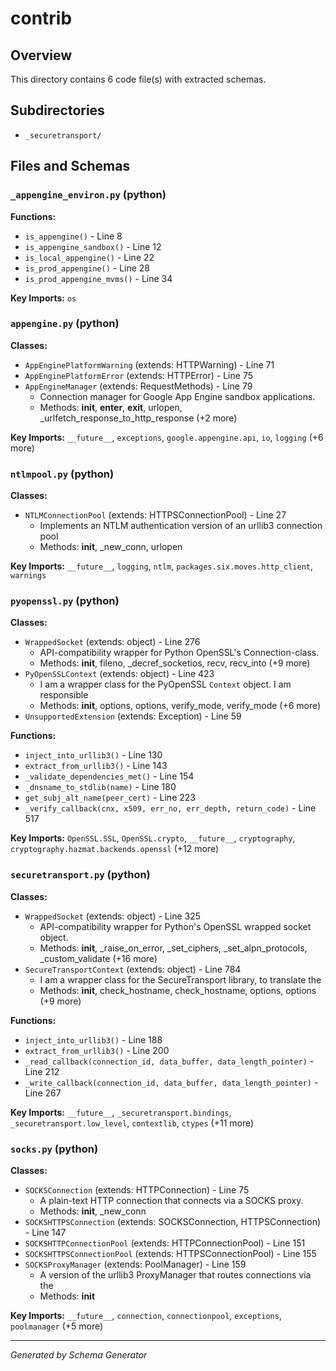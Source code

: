 # contrib

## Overview

This directory contains 6 code file(s) with extracted schemas.

## Subdirectories

- `_securetransport/`

## Files and Schemas

### `_appengine_environ.py` (python)

**Functions:**
- `is_appengine()` - Line 8
- `is_appengine_sandbox()` - Line 12
- `is_local_appengine()` - Line 22
- `is_prod_appengine()` - Line 28
- `is_prod_appengine_mvms()` - Line 34

**Key Imports:** `os`

### `appengine.py` (python)

**Classes:**
- `AppEnginePlatformWarning` (extends: HTTPWarning) - Line 71
- `AppEnginePlatformError` (extends: HTTPError) - Line 75
- `AppEngineManager` (extends: RequestMethods) - Line 79
  - Connection manager for Google App Engine sandbox applications.
  - Methods: __init__, __enter__, __exit__, urlopen, _urlfetch_response_to_http_response (+2 more)

**Key Imports:** `__future__`, `exceptions`, `google.appengine.api`, `io`, `logging` (+6 more)

### `ntlmpool.py` (python)

**Classes:**
- `NTLMConnectionPool` (extends: HTTPSConnectionPool) - Line 27
  - Implements an NTLM authentication version of an urllib3 connection pool
  - Methods: __init__, _new_conn, urlopen

**Key Imports:** `__future__`, `logging`, `ntlm`, `packages.six.moves.http_client`, `warnings`

### `pyopenssl.py` (python)

**Classes:**
- `WrappedSocket` (extends: object) - Line 276
  - API-compatibility wrapper for Python OpenSSL's Connection-class.
  - Methods: __init__, fileno, _decref_socketios, recv, recv_into (+9 more)
- `PyOpenSSLContext` (extends: object) - Line 423
  - I am a wrapper class for the PyOpenSSL ``Context`` object. I am responsible
  - Methods: __init__, options, options, verify_mode, verify_mode (+6 more)
- `UnsupportedExtension` (extends: Exception) - Line 59

**Functions:**
- `inject_into_urllib3()` - Line 130
- `extract_from_urllib3()` - Line 143
- `_validate_dependencies_met()` - Line 154
- `_dnsname_to_stdlib(name)` - Line 180
- `get_subj_alt_name(peer_cert)` - Line 223
- `_verify_callback(cnx, x509, err_no, err_depth, return_code)` - Line 517

**Key Imports:** `OpenSSL.SSL`, `OpenSSL.crypto`, `__future__`, `cryptography`, `cryptography.hazmat.backends.openssl` (+12 more)

### `securetransport.py` (python)

**Classes:**
- `WrappedSocket` (extends: object) - Line 325
  - API-compatibility wrapper for Python's OpenSSL wrapped socket object.
  - Methods: __init__, _raise_on_error, _set_ciphers, _set_alpn_protocols, _custom_validate (+16 more)
- `SecureTransportContext` (extends: object) - Line 784
  - I am a wrapper class for the SecureTransport library, to translate the
  - Methods: __init__, check_hostname, check_hostname, options, options (+9 more)

**Functions:**
- `inject_into_urllib3()` - Line 188
- `extract_from_urllib3()` - Line 200
- `_read_callback(connection_id, data_buffer, data_length_pointer)` - Line 212
- `_write_callback(connection_id, data_buffer, data_length_pointer)` - Line 267

**Key Imports:** `__future__`, `_securetransport.bindings`, `_securetransport.low_level`, `contextlib`, `ctypes` (+11 more)

### `socks.py` (python)

**Classes:**
- `SOCKSConnection` (extends: HTTPConnection) - Line 75
  - A plain-text HTTP connection that connects via a SOCKS proxy.
  - Methods: __init__, _new_conn
- `SOCKSHTTPSConnection` (extends: SOCKSConnection, HTTPSConnection) - Line 147
- `SOCKSHTTPConnectionPool` (extends: HTTPConnectionPool) - Line 151
- `SOCKSHTTPSConnectionPool` (extends: HTTPSConnectionPool) - Line 155
- `SOCKSProxyManager` (extends: PoolManager) - Line 159
  - A version of the urllib3 ProxyManager that routes connections via the
  - Methods: __init__

**Key Imports:** `__future__`, `connection`, `connectionpool`, `exceptions`, `poolmanager` (+5 more)

---
*Generated by Schema Generator*